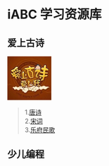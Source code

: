 # iABC 学习资源库

## 爱上古诗

![爱上古诗](爱上古诗/images/爱上古诗.jpg)  

> 1.[唐诗](爱上古诗/唐诗.md)  
> 2.[宋词](爱上古诗/宋词.md)  
> 3.[乐府民歌](爱上古诗/乐府民歌.md)  

## 少儿编程

